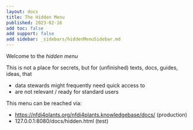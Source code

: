 ```yaml
---
layout: docs
title: The Hidden Menu
published: 2023-02-16
add toc: false
add support: false
add sidebar: _sidebars/hiddenMenuSidebar.md
---
```


Welcome to the *hidden menu*

This is not a place for secrets, but for (unfinished) texts, docs, guides, ideas, that
  
- data stewards might frequently need quick access to
- are not relevant / ready for standard users


This menu can be reached via:

- https://nfdi4plants.org/nfdi4plants.knowledgebase/docs/ (production)
- 127.0.0.1:8080/docs/hidden.html (test)
